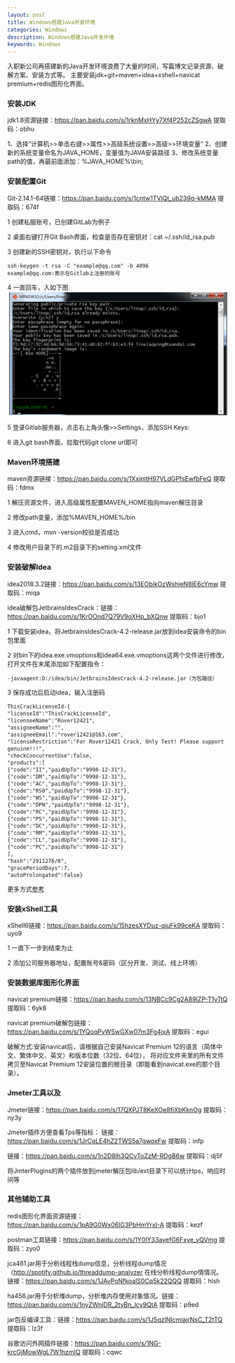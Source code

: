 ```yaml
---
layout: post
title: Windows搭建Java开发环境
categories: Windows
description: Windows搭建Java开发环境
keywords: Windows
---
```

入职新公司再搭建新的Java开发环境浪费了大量的时间，写篇博文记录资源、破解方案、安装方式等。
主要安装jdk+git+maven+idea+xshell+navicat premium+redis图形化界面。

### 安装JDK
jdk1.8资源链接：https://pan.baidu.com/s/1rknMxHYy7Xf4P252cZSgwA 提取码：obhu

1、选择“计算机>>单击右键>>属性>>高级系统设置>>高级>>环境变量”
2、创建新的系统变量命名为JAVA_HOME，变量值为JAVA安装路径
3、修改系统变量path的值，再最前面添加：%JAVA_HOME%\bin;

### 安装配置Git
Git-2.14.1-64链接：https://pan.baidu.com/s/1cntw1TVjQt_ub239q-kMMA 提取码：674f 

1 创建私服账号，已创建GitLab为例子

2 桌面右键打开Git Bash界面，检查是否存在密钥对：cat ~/.ssh/id_rsa.pub

3 创建新的SSH密钥对，执行以下命令

    ssh-keygen -t rsa -C "example@qq.com" -b 4096
    example@qq.com:表示在Gitlab上注册的账号
4 一直回车，入如下图
  ![](/images/posts/windows/git_success.png)

5 登录Gitlab服务器，点击右上角头像>>Settings，添加SSH Keys:

6 进入git bash界面，拉取代码git clone url即可

### Maven环境搭建
maven资源链接：https://pan.baidu.com/s/1XxjmtH97VLdGPfsEwfbFeQ 提取码：fdmx 

1 解压资源文件，进入高级属性配置MAVEN_HOME指向maven解压目录

2 修改path变量，添加%MAVEN_HOME%/bin

3 进入cmd，mvn -version校验是否成功

4 修改用户目录下的.m2目录下的setting.xml文件

### 安装破解Idea
idea2018.3.2链接：https://pan.baidu.com/s/13EObikOzWshjeN8IE6cYmw 提取码：miqa 

idea破解包JetbrainsIdesCrack：链接：https://pan.baidu.com/s/1KrOOnd7Q79V9oXHp_bXQnw 
 提取码：bjo1 

1 下载安装idea，将JetbrainsIdesCrack-4.2-release.jar放到idea安装命令的bin包里面

2 对bin下的idea.exe.vmoptions和idea64.exe.vmoptions这两个文件进行修改，打开文件在末尾添加如下配置指令：

    -javaagent:D:/idea/bin/JetbrainsIdesCrack-4.2-release.jar（为包路径）
    
3 保存成功后启动idea，输入注册码
   
    ThisCrackLicenseId-{
    "licenseId":"ThisCrackLicenseId",
    "licenseeName":"Rover12421",
    "assigneeName":"",
    "assigneeEmail":"rover12421@163.com",
    "licenseRestriction":"For Rover12421 Crack, Only Test! Please support genuine!!!",
    "checkConcurrentUse":false,
    "products":[
    {"code":"II","paidUpTo":"9998-12-31"},
    {"code":"DM","paidUpTo":"9998-12-31"},
    {"code":"AC","paidUpTo":"9998-12-31"},
    {"code":"RS0","paidUpTo":"9998-12-31"},
    {"code":"WS","paidUpTo":"9998-12-31"},
    {"code":"DPN","paidUpTo":"9998-12-31"},
    {"code":"RC","paidUpTo":"9998-12-31"},
    {"code":"PS","paidUpTo":"9998-12-31"},
    {"code":"DC","paidUpTo":"9998-12-31"},
    {"code":"RM","paidUpTo":"9998-12-31"},
    {"code":"CL","paidUpTo":"9998-12-31"},
    {"code":"PC","paidUpTo":"9998-12-31"}
    ],
    "hash":"2911276/0",
    "gracePeriodDays":7,
    "autoProlongated":false}

更多方式[参考](https://blog.csdn.net/java_zyq/article/details/88532526)

### 安装xShell工具
xShell6链接：https://pan.baidu.com/s/15hzesXYDuz-qjuFk99ceKA 提取码：uyo9

1 一直下一步到结束为止

2 添加公司服务器地址，配置账号&密码（区分开发、测试、线上环境）

### 安装数据库图形化界面
navicat premium链接：https://pan.baidu.com/s/13NBCc9Cg2A89IZP-T1yTtQ 
               提取码：6yk8 

navicat premium破解包链接：https://pan.baidu.com/s/1YQoqPvWSwGXw07m3Fg4jxA 
                  提取码：egui 
                  
破解方式:安装navicat后，请根据自己安装Navicat Premium 12的语言（简体中文、繁体中文、英文）和版本位数（32位、64位），
将对应文件夹里的所有文件拷贝至Navicat Premium 12安装位置的根目录（即能看到navicat.exe的那个目录）。

### Jmeter工具以及
Jmeter链接：https://pan.baidu.com/s/17QXPJT8KeXOe8fiXbKknOg 
提取码：ny3y

Jmeter插件方便查看Tps等指标：
链接：https://pan.baidu.com/s/1JrCqLE4hZ2TWS5a7gwoxFw 
提取码：infp 

链接：https://pan.baidu.com/s/1n2D8lh3QCvToZzM-RDgB6w 
提取码：dj5f

将JmterPlugins的两个插件放到jmeter解压包lib/ext目录下可以统计tps，响应时间等

### 其他辅助工具
redis图形化界面资源链接：https://pan.baidu.com/s/1pA9G0Wx06IG3PbHmYrxI-A 
  提取码：kezf
  
postman工具链接：https://pan.baidu.com/s/1Y0IY33ayefG6Fxye_yQVmg 
       提取码：zyo0
       
jca461.jar用于分析线程栈dump信息，分析线程dump情况（http://spotify.github.io/threaddump-analyzer 在线分析线程dump情情况。链接：https://pan.baidu.com/s/1JAvPoNfkoalS0Cq5k22QQQ 
                               提取码：hlsh 
                               
ha456.jar用于分析堆dump，分析堆内存使用对象情况。链接：https://pan.baidu.com/s/1nyZWnjDR_2tyBn_lcy9QtA 
提取码：p9ed

jar包反编译工具：链接：https://pan.baidu.com/s/1J5qzINlcmiajrNsC_T2tTQ 
          提取码：lz3f
 
谷歌访问外网插件链接：https://pan.baidu.com/s/1NG-krcGjMowWgL7W1hzmIQ 
        提取码：cqwc 


       


